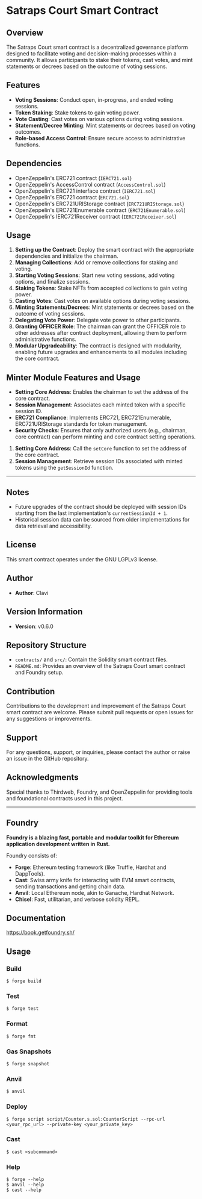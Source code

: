 # Satraps Court Smart Contract

## Overview

The Satraps Court smart contract is a decentralized governance platform designed to facilitate voting and decision-making processes within a community. It allows participants to stake their tokens, cast votes, and mint statements or decrees based on the outcome of voting sessions.

## Features

- **Voting Sessions**: Conduct open, in-progress, and ended voting sessions.
- **Token Staking**: Stake tokens to gain voting power.
- **Vote Casting**: Cast votes on various options during voting sessions.
- **Statement/Decree Minting**: Mint statements or decrees based on voting outcomes.
- **Role-based Access Control**: Ensure secure access to administrative functions.

## Dependencies

- OpenZeppelin's ERC721 contract (`IERC721.sol`)
- OpenZeppelin's AccessControl contract (`AccessControl.sol`)
- OpenZeppelin's ERC721 interface contract (`IERC721.sol`)
- OpenZeppelin's ERC721 contract (`ERC721.sol`)
- OpenZeppelin's ERC721URIStorage contract (`ERC721URIStorage.sol`)
- OpenZeppelin's ERC721Enumerable contract (`ERC721Enumerable.sol`)
- OpenZeppelin's IERC721Receiver contract (`IERC721Receiver.sol`)

## Usage

1. **Setting up the Contract**: Deploy the smart contract with the appropriate dependencies and initialize the chairman.
2. **Managing Collections**: Add or remove collections for staking and voting.
3. **Starting Voting Sessions**: Start new voting sessions, add voting options, and finalize sessions.
4. **Staking Tokens**: Stake NFTs from accepted collections to gain voting power.
5. **Casting Votes**: Cast votes on available options during voting sessions.
6. **Minting Statements/Decrees**: Mint statements or decrees based on the outcome of voting sessions.
7. **Delegating Vote Power**: Delegate vote power to other participants.
8. **Granting OFFICER Role**: The chairman can grant the OFFICER role to other addresses after contract deployment, allowing them to perform administrative functions.
9. **Modular Upgradeability**: The contract is designed with modularity, enabling future upgrades and enhancements to all modules including the core contract.

## Minter Module Features and Usage

- **Setting Core Address**: Enables the chairman to set the address of the core contract.
- **Session Management**: Associates each minted token with a specific session ID.
- **ERC721 Compliance**: Implements ERC721, ERC721Enumerable, ERC721URIStorage standards for token management.
- **Security Checks**: Ensures that only authorized users (e.g., chairman, core contract) can perform minting and core contract setting operations.

1. **Setting Core Address**: Call the `setCore` function to set the address of the core contract.
2. **Session Management**: Retrieve session IDs associated with minted tokens using the `getSessionId` function.

---

## Notes

- Future upgrades of the contract should be deployed with session IDs starting from the last implementation's `currentSessionId + 1`.
- Historical session data can be sourced from older implementations for data retrieval and accessibility.

## License

This smart contract operates under the GNU LGPLv3 license.

## Author

- **Author**: Clavi

## Version Information

- **Version**: v0.6.0

## Repository Structure

- `contracts/` and `src/`: Contain the Solidity smart contract files.
- `README.md`: Provides an overview of the Satraps Court smart contract and Foundry setup.

## Contribution

Contributions to the development and improvement of the Satraps Court smart contract are welcome. Please submit pull requests or open issues for any suggestions or improvements.

## Support

For any questions, support, or inquiries, please contact the author or raise an issue in the GitHub repository.

## Acknowledgments

Special thanks to Thirdweb, Foundry, and OpenZeppelin for providing tools and foundational contracts used in this project.

---

## Foundry

**Foundry is a blazing fast, portable and modular toolkit for Ethereum application development written in Rust.**

Foundry consists of:

- **Forge**: Ethereum testing framework (like Truffle, Hardhat and DappTools).
- **Cast**: Swiss army knife for interacting with EVM smart contracts, sending transactions and getting chain data.
- **Anvil**: Local Ethereum node, akin to Ganache, Hardhat Network.
- **Chisel**: Fast, utilitarian, and verbose solidity REPL.

## Documentation

https://book.getfoundry.sh/

## Usage

### Build

```shell
$ forge build
```

### Test

```shell
$ forge test
```

### Format

```shell
$ forge fmt
```

### Gas Snapshots

```shell
$ forge snapshot
```

### Anvil

```shell
$ anvil
```

### Deploy

```shell
$ forge script script/Counter.s.sol:CounterScript --rpc-url <your_rpc_url> --private-key <your_private_key>
```

### Cast

```shell
$ cast <subcommand>
```

### Help

```shell
$ forge --help
$ anvil --help
$ cast --help
```
